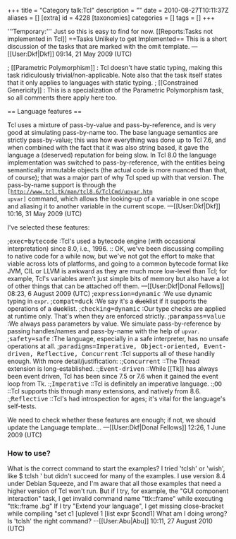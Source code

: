 +++
title = "Category talk:Tcl"
description = ""
date = 2010-08-27T10:11:37Z
aliases = []
[extra]
id = 4228
[taxonomies]
categories = []
tags = []
+++

'''Temporary:''' Just so this is easy to find for now. [[Reports:Tasks not implemented in Tcl]]
==Tasks Unlikely to get Implemented==
This is a short discussion of the tasks that are marked with the omit template. —[[User:Dkf|Dkf]] 09:14, 21 May 2009 (UTC)

; [[Parametric Polymorphism]]
: Tcl doesn't have static typing, making this task ridiculously trivial/non-applicable. Note also that the task itself states that it only applies to languages with static typing.
; [[Constrained Genericity]]
: This is a specialization of the Parametric Polymorphism task, so all comments there apply here too.

== Language features ==

Tcl uses a mixture of pass-by-value and pass-by-reference, and is very good at simulating pass-by-name too. The base language semantics are strictly pass-by-value; this was how everything was done up to Tcl 7.6, and when combined with the fact that it was also string based, it gave the language a (deserved) reputation for being slow. In Tcl 8.0 the language implementation was switched to pass-by-reference, with the entities being semantically immutable objects (the actual code is more nuanced than that, of course); that was a major part of why Tcl sped up with that version. The pass-by-name support is through the <code>[http://www.tcl.tk/man/tcl8.6/TclCmd/upvar.htm upvar]</code> command, which allows the looking-up of a variable in one scope and aliasing it to another variable in the current scope. —[[User:Dkf|Dkf]] 10:16, 31 May 2009 (UTC)

I've selected these features:

;<tt>exec=bytecode</tt>
:Tcl's used a bytecode engine (with occasional interpretation) since 8.0, i.e., 1996.
:: OK, we've been discussing compiling to native code for a while now, but we've not got the effort to make that viable across lots of platforms, and going to a common bytecode format like JVM, CIL or LLVM is awkward as they are much more low-level than Tcl; for example, Tcl's variables aren't just simple bits of memory but also have a lot of other things that can be attached off them. —[[User:Dkf|Donal Fellows]] 08:23, 6 August 2009 (UTC)
;<tt>expression=dynamic</tt>
:We use dynamic typing in <code>expr</code>.
;<tt>compat=duck</tt>
:We say it's a <s>duck</s>list if it supports the operations of a <s>duck</s>list.
;<tt>checking=dynamic</tt>
:Our type checks are applied at runtime only. That's when they are enforced strictly.
;<tt>parampass=value</tt>
:We always pass parameters by value. We simulate pass-by-reference by passing handles/names and pass-by-name with the help of <code>upvar</code>.
;<tt>safety=safe</tt>
:The language, especially in a safe interpreter, has no unsafe operations at all.
;<tt>paradigms=Imperative, Object-oriented, Event-driven, Reflective, Concurrent</tt>
:Tcl supports all of these handily enough. With more detail/justification:
:;<tt>Concurrent</tt>
::The Thread extension is long-established.
:;<tt>Event-driven</tt>
::While [[Tk]] has always been event driven, Tcl has been since 7.5 or 7.6 when it gained the event loop from Tk.
:;<tt>Imperative</tt>
::Tcl is definitely an imperative language.
:;<tt>OO</tt>
::Tcl supports this through many extensions, and natively from 8.6.
:;<tt>Reflective</tt>
::Tcl's had introspection for ages; it's vital for the language's self-tests.

We need to check whether these features are enough; if not, we should update the Language template... —[[User:Dkf|Donal Fellows]] 12:26, 1 June 2009 (UTC)


###  How to use? 

What is the correct command to start the examples? I tried 'tclsh' or 'wish', like
   $ tclsh <fileWithTheCode>'
but didn't succeed for many of the examples. I use version 8.4 under Debian Squeeze, and I'm aware that all those examples that need a higher version of Tcl won't run. But if I try, for example, the "GUI component interaction" task, I get
   invalid command name "ttk::frame"
      while executing
   "ttk::frame .bg"
If I try "Extend your language", I get
   missing close-bracket
      while compiling
   "set c1 [uplevel 1 [list expr $cond1]
What am I doing wrong? Is 'tclsh' the right command? --[[User:Abu|Abu]] 10:11, 27 August 2010 (UTC)
